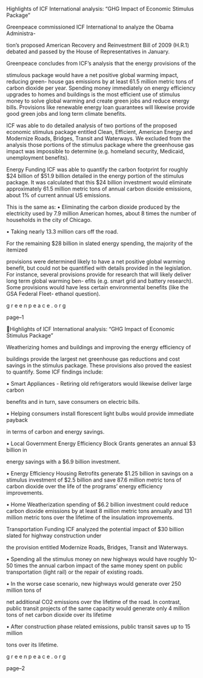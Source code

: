 Highlights of ICF International analysis:
“GHG Impact of Economic Stimulus Package”

Greenpeace commissioned ICF International to analyze the Obama Administra-

tion’s proposed American Recovery and Reinvestment Bill of 2009 (H.R.1) debated
and passed by the House of Representatives in January.

Greenpeace concludes from ICF’s analysis that the energy provisions of the

stimulous package would have a net positive global warming impact, reducing green-
house gas emissions by at least 61.5 million metric tons of carbon dioxide per year.
Spending money immediately on energy efficiency upgrades to homes and buildings
is the most efficient use of stimulus money to solve global warming and create green
jobs and reduce energy bills. Provisions like renewable energy loan guarantees will
likewise provide good green jobs and long term climate benefits.

ICF was able to do detailed analysis of two portions of the proposed economic
stimulus package entitled Clean, Efficient, American Energy and Modernize Roads,
Bridges, Transit and Waterways. We excluded from the analysis those portions of the
stimulus package where the greenhouse gas impact was impossible to determine
(e.g. homeland security, Medicaid, unemployment benefits).

Energy Funding
ICF was able to quantify the carbon footprint for roughly $24 billion of $51.9 billion
detailed in the energy portion of the stimulus package. It was calculated that this $24
billion investment would eliminate approximately 61.5 million metric tons of annual
carbon dioxide emissions, about 1% of current annual US emissions.

This is the same as:
• Eliminating the carbon dioxide produced by the electricity used by 7.9 million
American homes, about 8 times the number of households in the city of Chicago.

• Taking nearly 13.3 million cars off the road.

For the remaining $28 billion in slated energy spending, the majority of the itemized

provisions were determined likely to have a net positive global warming benefit, but
could not be quantified with details provided in the legislation. For instance, several
provisions provide for research that will likely deliver long term global warming ben-
efits (e.g. smart grid and battery research).  Some provisions would have less certain
environmental benefits (like the GSA Federal Fleet- ethanol question).

g
r
e
e
n
p
e
a
c
e
.
o
r
g

page–1

Highlights of ICF International analysis:
“GHG Impact of Economic Stimulus Package”

Weatherizing homes and buildings and improving the energy efficiency of

buildings provide the largest net greenhouse gas reductions and cost savings in the
stimulus package.  These provisions also proved the easiest to quantify. Some ICF
findings include:

• Smart Appliances  - Retiring old refrigerators would likewise deliver large carbon

benefits and in turn, save consumers on electric bills.

• Helping consumers install florescent light bulbs would provide immediate payback

in terms of carbon and energy savings.

• Local Government Energy Efficiency Block Grants generates an annual $3 billion in

energy savings with a $6.9 billion investment.

• Energy Efficiency Housing Retrofits generate $1.25 billion in savings on a stimulus
investment of $2.5 billion and save 87.6 million metric tons of carbon dioxide over the
life of the programs’ energy efficiency improvements.

• Home Weatherization spending of  $6.2 billion investment could reduce carbon
dioxide emissions by at least 8 million metric tons annually and 131 million metric tons
over the lifetime of the insulation improvements.

Transportation Funding
ICF analyzed the potential impact of $30 billion slated for highway construction under

the provision entitled Modernize Roads, Bridges, Transit and Waterways.

• Spending all the stimulus money on new highways would have roughly 10-50 times
the annual carbon impact of the same money spent on public transportation (light rail)
or the repair of existing roads.

• In the worse case scenario, new highways would generate over 250 million tons of

net additional CO2 emissions over the lifetime of the road.  In contrast, public transit
projects of the same capacity would generate only 4 million tons of net carbon dioxide
over its lifetime

• After construction phase related emissions, public transit saves up to 15 million

tons over its lifetime.

g
r
e
e
n
p
e
a
c
e
.
o
r
g

page–2

